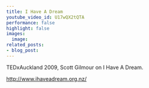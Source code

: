 ```yaml
---
title: I Have A Dream
youtube_video_id: U17wQX2tQTA
performance: false
highlight: false
images:
  image: 
related_posts:
- blog_post: 
---
```


TEDxAuckland 2009, Scott Gilmour on I Have A Dream.

http://www.ihaveadream.org.nz/